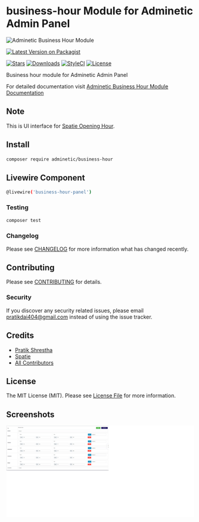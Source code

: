 # business-hour Module for Adminetic Admin Panel

![Adminetic Business Hour Module](https://github.com/pratiksh404/adminetic-business-hour/blob/main/screenshots/banner.png)

[![Latest Version on Packagist](https://img.shields.io/packagist/v/adminetic/business-hour.svg?style=flat-square)](https://packagist.org/packages/adminetic/business-hour)

[![Stars](https://img.shields.io/github/stars/pratiksh404/adminetic-business-hour)](https://github.com/pratiksh404/adminetic-business-hour/stargazers) [![Downloads](https://img.shields.io/packagist/dt/adminetic/business-hour.svg?style=flat-square)](https://packagist.org/packages/adminetic/business-hour) [![StyleCI](https://github.styleci.io/repos/385822775/shield?branch=main)](https://github.styleci.io/repos/385822775?branch=main) [![License](https://img.shields.io/github/license/pratiksh404/adminetic-business-hour)](//packagist.org/packages/adminetic/business-hour)

Business hour module for Adminetic Admin Panel

For detailed documentation visit [Adminetic Business Hour Module Documentation](https://app.gitbook.com/@pratikdai404/s/adminetic/addons/business-hour)

## Note
This is UI interface for [Spatie Opening Hour](https://github.com/spatie/opening-hours).

## Install

```bash
composer require adminetic/business-hour
```

## Livewire Component

```bash
@livewire('business-hour-panel')
```


### Testing

```bash
composer test
```

### Changelog

Please see [CHANGELOG](CHANGELOG.md) for more information what has changed recently.

## Contributing

Please see [CONTRIBUTING](CONTRIBUTING.md) for details.

### Security

If you discover any security related issues, please email pratikdai404@gmail.com instead of using the issue tracker.

## Credits

- [Pratik Shrestha](https://github.com/adminetic)
- [Spatie](https://github.com/spatie)
- [All Contributors](../../contributors)

## License

The MIT License (MIT). Please see [License File](LICENSE.md) for more information.

## Screenshots

![Business Hour Panel](https://github.com/pratiksh404/adminetic-business-hour/blob/main/screenshots/1.jpg)


